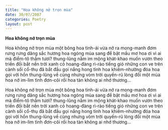 ```yaml
---
title: "Hoa không nở trọn mùa"
date: 30/07/2007
categories: Poetry
layout: post
---
```


**Hoa không nở trọn mùa**

Hoa không nở trọn mùa
một bông hoa tình-ái vừa nở ra
mong-manh đơm rưng rưng dâng sắc hương
hoa ngóng mùa sang để bật mầu mơ
hoa ơi vì ai mà điểm-tô thắm tươi?
thung-lũng nằm im mộng khát-khao
muốn vươn theo triền đồi bắt nền trời xanh
cỏ hoang-đàng rì-rào tiếng gió
những con ve trên cành sồi cổ-thụ
đã bắt đầu gọi nắng hong tình hoa khiêm-nhường
đóa hoa gọi vời hồn thung-lũng về cùng
nhưng vòm trời quyến-rũ lòng đồi
một mùa hoa nở im-lìm tình đơn-côi
rồi hoa tàn không ai nhớ thương...

Hoa không nở trọn mùa
một bông hoa tình-ái vừa nở ra
mong-manh đơm rưng rưng dâng sắc hương
hoa ngóng mùa sang để bật mầu mơ
hoa ơi vì ai mà điểm-tô thắm tươi?
thung-lũng nằm im mộng khát-khao
muốn vươn theo triền đồi bắt nền trời xanh
cỏ hoang-đàng rì-rào tiếng gió
những con ve trên cành sồi cổ-thụ
đã bắt đầu gọi nắng hong tình hoa khiêm-nhường
đóa hoa gọi vời hồn thung-lũng về cùng
nhưng vòm trời quyến-rũ lòng đồi
một mùa hoa nở im-lìm tình đơn-côi
rồi hoa tàn không ai nhớ thương...
